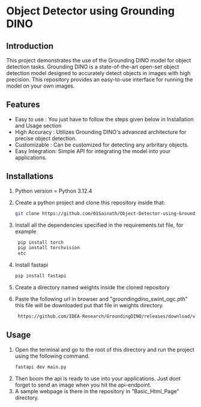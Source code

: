 # Object Detector using Grounding DINO

## Introduction
This project demonstrates the use of the Grounding DINO model for object 
detection tasks. Grounding DINO is a state-of-the-art open-set object detection model designed to 
accurately detect objects in images with high precision. This repository 
provides an easy-to-use interface for running the model on your own images.

## Features
- Easy to use : You just have to follow the steps given below in Installation and Usage section
- High Accuracy : Utilizes Grounding DINO's advanced architecture for precise object detection.
- Customizable : Can be customized for detecting any arbritary objects.
- Easy Integration: Simple API for integrating the model into your applications.

## Installations

1. Python version = Python 3.12.4
2. Create a python project and clone this repository inside that:

    ```bash
    git clone https://github.com/01Sainath/Object-Detector-using-Grounding-DINO.git
    ```

3. Install all the dependencies specified in the requirements.txt file, for example
   ```bash
    pip install torch
    pip install torchvision
    etc
    ```
4. Install fastapi
    ```bash
    pip install fastapi
    ```
5. Create a directory named weights inside the cloned repository
6. Paste the following url in browser and "groundingdino_swint_ogc.pth" this
   file will be downloaded put that file in weights directory.
   ```bash
    https://github.com/IDEA-Research/GroundingDINO/releases/download/v0.1.0-alpha/groundingdino_swint_ogc.pth
    ```

## Usage

1. Open the terminal and go to the root of this directory and run the project using the following command.
    ```bash
    fastapi dev main.py
    ```
2. Then boom the api is ready to use into your applications. Just dont forget to send an image when you hit the api-endpoint.
3. A sample webpage is there in the repository in "Basic_Html_Page" directory.
